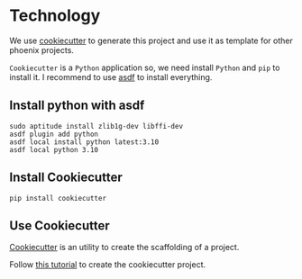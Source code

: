 # Technology

We use [cookiecutter](https://cookiecutter.readthedocs.io/) to generate this project and use it as template for other phoenix projects.

`Cookiecutter` is a `Python` application so, we need install `Python` and `pip` to install it. I recommend to use [asdf](https://asdf-vm.com/) to install everything.

## Install python with asdf

    sudo aptitude install zlib1g-dev libffi-dev
    asdf plugin add python
    asdf local install python latest:3.10
    asdf local python 3.10

## Install Cookiecutter

    pip install cookiecutter

## Use Cookiecutter

[Cookiecutter](https://cookiecutter.readthedocs.io/) is an utility to create the scaffolding of a project.

Follow [this tutorial](https://cookiecutter.readthedocs.io/en/stable/tutorials/tutorial2.html) to create the cookiecutter project.